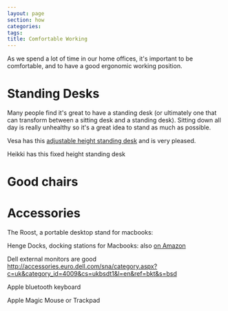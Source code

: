 ```yaml
---
layout: page
section: how
categories:
tags:
title: Comfortable Working
---
```


As we spend a lot of time in our home offices, it's important to be comfortable, and to have a good ergonomic working position.

# Standing Desks

Many people find it's great to have a standing desk (or ultimately one that can transform between a sitting desk and a standing desk). Sitting down all day is really unhealthy so it's a great idea to stand as much as possible.

Vesa has this [adjustable height standing desk](http://www.ajproducts.co.uk/tables-desks-workstations/adjustable-standing-desks/flexus-electrically-height-adjustable-wave-desk/5138569-61474.wf) and is very pleased.

Heikki has this fixed height standing desk

# Good chairs


# Accessories

The Roost, a portable desktop stand for macbooks: [](http://www.therooststand.com/)

Henge Docks, docking stations for Macbooks: [](http://hengedocks.com/) also [on Amazon](http://www.amazon.co.uk/s/ref=bl_sr_computers?ie=UTF8&field-keywords=Henge+Docks&index=computers&search-type=ss)

Dell external monitors are good http://accessories.euro.dell.com/sna/category.aspx?c=uk&category_id=4009&cs=ukbsdt1&l=en&ref=bkt&s=bsd

Apple bluetooth keyboard

Apple Magic Mouse or Trackpad